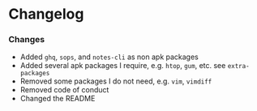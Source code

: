 # Changelog

### Changes

* Added `ghq`, `sops`, and `notes-cli` as non apk packages
* Added several apk packages I require, e.g. `htop`, `gum`, etc. see `extra-packages`
* Removed some packages I do not need, e.g. `vim`, `vimdiff`
* Removed code of conduct
* Changed the README
